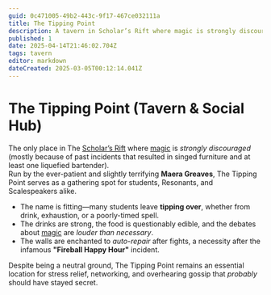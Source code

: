 ```yaml
---
guid: 0c471005-49b2-443c-9f17-467ce032111a
title: The Tipping Point
description: A tavern in Scholar’s Rift where magic is strongly discouraged.
published: 1
date: 2025-04-14T21:46:02.704Z
tags: tavern
editor: markdown
dateCreated: 2025-03-05T00:12:14.041Z
---
```


# The Tipping Point (Tavern & Social Hub)
The only place in The [Scholar’s Rift](/geography/settlement/enclave/scholars-rift/scholars-rift.md) where [magic](/structure/mechanic/magic.md) is *strongly discouraged* (mostly because of past incidents that resulted in singed furniture and at least one liquefied bartender).  
Run by the ever-patient and slightly terrifying **Maera Greaves**, The Tipping Point serves as a gathering spot for students, Resonants, and Scalespeakers alike.  

- The name is fitting—many students leave **tipping over**, whether from drink, exhaustion, or a poorly-timed spell.
- The drinks are strong, the food is questionably edible, and the debates about [magic](/structure/mechanic/magic.md) are *louder than necessary*.  
- The walls are enchanted to *auto-repair* after fights, a necessity after the infamous **"Fireball Happy Hour"** incident.  

Despite being a neutral ground, The Tipping Point remains an essential location for stress relief, networking, and overhearing gossip that *probably* should have stayed secret.
